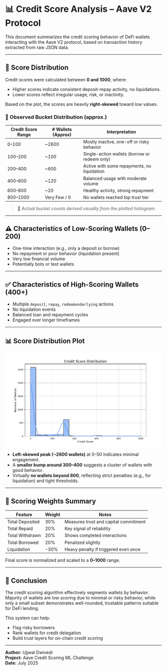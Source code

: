 # 📊 Credit Score Analysis – Aave V2 Protocol

This document summarizes the credit scoring behavior of DeFi wallets interacting with the Aave V2 protocol, based on transaction history extracted from raw JSON data.

---

## 🔢 Score Distribution

Credit scores were calculated between **0 and 1000**, where:
- Higher scores indicate consistent deposit-repay activity, no liquidations.
- Lower scores reflect irregular usage, risk, or inactivity.

Based on the plot, the scores are heavily **right-skewed** toward low values.

### 🧮 Observed Bucket Distribution (approx.)

| Credit Score Range | # Wallets (Approx) | Interpretation |
|--------------------|--------------------|----------------|
| 0–100              | ~2600              | Mostly inactive, one-off or risky behavior |
| 100–200            | ~100               | Single-action wallets (borrow or redeem only) |
| 200–400            | ~600               | Active with some repayments, no liquidation |
| 400–600            | ~120               | Balanced usage with moderate volume |
| 600–800            | ~20                | Healthy activity, strong repayment |
| 800–1000           | Very Few / 0       | No wallets reached top trust tier |

> 📌 *Actual bucket counts derived visually from the plotted histogram.*

---

## ⚠️ Characteristics of Low-Scoring Wallets (0–200)

- One-time interaction (e.g., only a deposit or borrow)
- No repayment or poor behavior (liquidation present)
- Very low financial volume
- Potentially bots or test wallets

---

## ✅ Characteristics of High-Scoring Wallets (400+)

- Multiple `deposit`, `repay`, `redeemunderlying` actions
- No liquidation events
- Balanced loan and repayment cycles
- Engaged over longer timeframes

---

## 📊 Score Distribution Plot

![Credit Score Distribution](outputs/score_distribution.png)

- **Left-skewed peak (~2600 wallets)** at 0–50 indicates minimal engagement.
- A **smaller bump around 300–400** suggests a cluster of wallets with good behavior.
- Virtually **no wallets beyond 800**, reflecting strict penalties (e.g., for liquidation) and tight thresholds.

---

## 🧠 Scoring Weights Summary

| Feature             | Weight | Notes |
|---------------------|--------|-------|
| Total Deposited     | 30%    | Measures trust and capital commitment |
| Total Repaid        | 20%    | Key signal of reliability |
| Total Withdrawn     | 20%    | Shows completed interactions |
| Total Borrowed      | 20%    | Penalized slightly |
| Liquidation         | -30%   | Heavy penalty if triggered even once |

Final score is normalized and scaled to a **0–1000** range.

---

## 📌 Conclusion

The credit scoring algorithm effectively segments wallets by behavior. Majority of wallets are low scoring due to minimal or risky behavior, while only a small subset demonstrates well-rounded, trustable patterns suitable for DeFi lending.

This system can help:
- Flag risky borrowers
- Rank wallets for credit delegation
- Build trust layers for on-chain credit scoring

---

**Author:** Ujjwal Dwivedi  
**Project:** Aave Credit Scoring ML Challenge  
**Date:** July 2025
